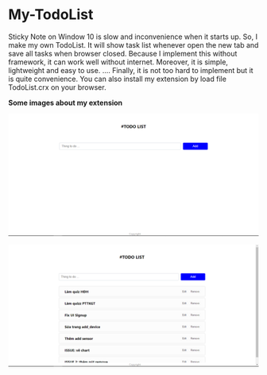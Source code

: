 # My-TodoList
Sticky Note on Window 10 is slow and  inconvenience when it starts up. So, I make my own TodoList.
It will show task list whenever open the new tab and save all tasks when browser closed. Because I implement this without framework, it can work well without internet. Moreover, it is simple, lightweight and easy to use.
....
Finally, it is not too hard to implement but it is quite convenience. You can also install my extension by load file TodoList.crx on your browser.

<strong>Some images about my extension</strong>

![UI when init](https://github.com/thuutri/My-TodoList/blob/master/images/init.PNG)

![UI when add some tasks](https://github.com/thuutri/My-TodoList/blob/master/images/tasks.PNG)

